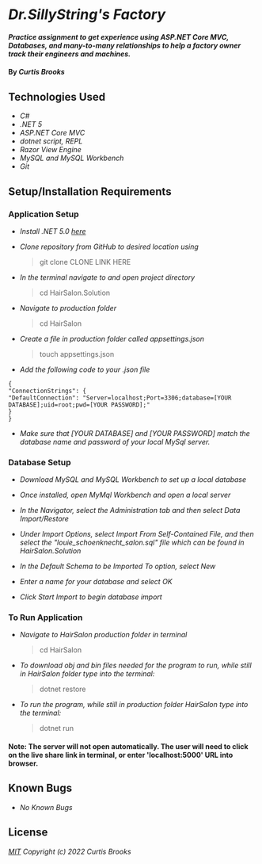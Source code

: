 # _Dr.SillyString's Factory_

#### _Practice assignment to get experience using ASP.NET Core MVC, Databases, and many-to-many relationships to help a factory owner track their engineers and machines._

#### By _**Curtis Brooks**_

## Technologies Used

* _C#_
* _.NET 5_
* _ASP.NET Core MVC_
* _dotnet script, REPL_
* _Razor View Engine_
* _MySQL and MySQL Workbench_
* _Git_


## Setup/Installation Requirements

### Application Setup
* _Install .NET 5.0 [here](https://dotnet.microsoft.com/download/dotnet/5.0)_

* _Clone repository from GitHub to desired location using_
  > git clone CLONE LINK HERE
* _In the terminal navigate to and open project directory_
  > cd HairSalon.Solution
* _Navigate to production folder_
  > cd HairSalon
* _Create a file in production folder called appsettings.json_
  > touch appsettings.json
* _Add the following code to your .json file_
```
{
"ConnectionStrings": {
"DefaultConnection": "Server=localhost;Port=3306;database=[YOUR DATABASE];uid=root;pwd=[YOUR PASSWORD];"
}
}
```
* _Make sure that [YOUR DATABASE] and [YOUR PASSWORD] match the database name and password of your local MySql server._

### Database Setup

* _Download MySQL and MySQL Workbench to set up a local database_

* _Once installed, open MyMql Workbench and open a local server_

* _In the Navigator, select the Administration tab and then select Data Import/Restore_

* _Under Import Options, select Import From Self-Contained File, and then select the "louie_schoenknecht_salon.sql" file which can be found in HairSalon.Solution_

* _In the Default Schema to be Imported To option, select New_

* _Enter a name for your database and select OK_

* _Click Start Import to begin database import_

### To Run Application

* _Navigate to HairSalon production folder in terminal_
  > cd HairSalon

* _To download obj and bin files needed for the program to run, while still in HairSalon folder type into the terminal:_
  >dotnet restore
* _To run the program, while still in production folder HairSalon type into the terminal:_
  >dotnet run
#### Note: The server will not open automatically. The user will need to click on the live share link in terminal, or enter 'localhost:5000' URL into browser.


## Known Bugs

* _No Known Bugs_

## License

_[MIT](https://choosealicense.com/licenses/mit/) Copyright (c) 2022 Curtis Brooks_